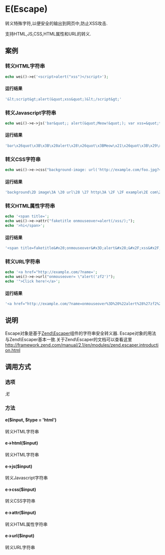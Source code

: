 E(Escape)
=========

转义特殊字符,以便安全的输出到网页中,防止XSS攻击.

支持HTML,JS,CSS,HTML属性和URL的转义.

案例
----

### 转义HTML字符串

```php
echo wei()->e('<script>alert("xss")</script>');
```

#### 运行结果

```php
'&lt;script&gt;alert(&quot;xss&quot;)&lt;/script&gt;'
```

### 转义Javascript字符串

```php
echo wei()->e->js('bar&quot;; alert(&quot;Meow!&quot;); var xss=&quot;true');
```

#### 运行结果

```php
'bar\x26quot\x3B\x3B\x20alert\x28\x26quot\x3BMeow\x21\x26quot\x3B\x29\x3B\x20var\x20xss\x3D\x26quot\x3Btrue'
```

### 转义CSS字符串

```php
echo wei()->e->css("background-image: url('http://example.com/foo.jpg?</style><script>alert(1)</script>');");
```

#### 运行结果

```php
'background\2D image\3A \20 url\28 \27 http\3A \2F \2F example\2E com\2F foo\2E jpg\3F \3C \2F style\3E \3C script\3E alert\28 1\29 \3C \2F script\3E \27 \29 \3B '
```

### 转义HTML属性字符串

```php
echo '<span title=';
echo wei()->e->attr("faketitle onmouseover=alert(/xss/);");
echo '>hi</span>';
```

#### 运行结果

```php
'<span title=faketitle&#x20;onmouseover&#x3D;alert&#x28;&#x2F;xss&#x2F;&#x29;&#x3B;>hi</span>'
```

### 转义URL字符串

```php
echo '<a href="http://example.com/?name=';
echo wei()->e->url("onmouseover= \"alert('zf2')");
echo '">Click here!</a>';
```

#### 运行结果

```php
'<a href="http://example.com/?name=onmouseover%3D%20%22alert%28%27zf2%27%29">Click here!</a>'
```

说明
----

Escape对象是基于[Zend\Escaper](https://github.com/zendframework/zf2/tree/master/library/Zend/Escaper)组件的字符串安全转义器.
Escape对象的用法与Zend\Escaper基本一致.关于Zend\Escaper的文档可以查看这里
http://framework.zend.com/manual/2.1/en/modules/zend.escaper.introduction.html

调用方式
--------

### 选项

*无*

### 方法

#### e($input, $type = 'html')
转义HTML字符串

#### e->html($input)
转义HTML字符串

#### e->js($input)
转义Javascript字符串

#### e->css($input)
转义CSS字符串

#### e->attr($input)
转义HTML属性字符串

#### e->url($input)
转义URL字符串
